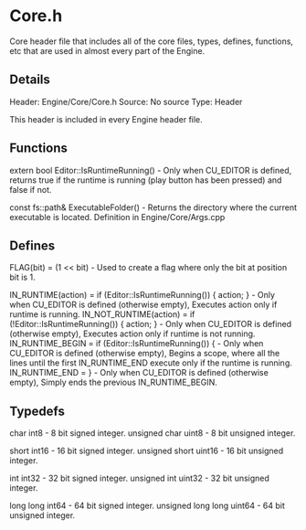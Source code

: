 # Core.h
Core header file that includes all of the core files, types, defines, functions, etc that are used in almost every part of the Engine.

## Details
Header: Engine/Core/Core.h
Source: No source
Type: Header

This header is included in every Engine header file.

## Functions
extern bool Editor::IsRuntimeRunning() - Only when CU_EDITOR is defined, returns true if the runtime is running (play button has been pressed) and false if not.

const fs::path& ExecutableFolder() - Returns the directory where the current executable is located. Definition in Engine/Core/Args.cpp

## Defines
FLAG(bit) = (1 << bit) - Used to create a flag where only the bit at position bit is 1.

IN_RUNTIME(action) = if (Editor::IsRuntimeRunning()) { action; } - Only when CU_EDITOR is defined (otherwise empty), Executes action only if runtime is running.
IN_NOT_RUNTIME(action) = if (!Editor::IsRuntimeRunning()) { action; } - Only when CU_EDITOR is defined (otherwise empty), Executes action only if runtime is not running.
IN_RUNTIME_BEGIN = if (Editor::IsRuntimeRunning()) { - Only when CU_EDITOR is defined (otherwise empty), Begins a scope, where all the lines until the first IN_RUNTIME_END execute only if the runtime is running.
IN_RUNTIME_END = } - Only when CU_EDITOR is defined (otherwise empty), Simply ends the previous IN_RUNTIME_BEGIN.

## Typedefs
char int8 - 8 bit signed integer.
unsigned char uint8 - 8 bit unsigned integer.

short int16 - 16 bit signed integer.
unsigned short uint16 - 16 bit unsigned integer.

int int32 - 32 bit signed integer.
unsigned int uint32 - 32 bit unsigned integer.

long long int64 - 64 bit signed integer.
unsigned long long uint64 - 64 bit unsigned integer.
